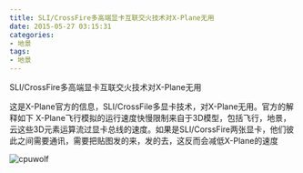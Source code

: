 ```yaml
---
title: SLI/CrossFire多高端显卡互联交火技术对X-Plane无用
date: 2015-05-27 03:15:31
categories:
- 地景
tags:
- 地景
---
```


SLI/CrossFire多高端显卡互联交火技术对X-Plane无用






这是X-Plane官方的信息，SLI/CrossFile多显卡技术，对X-Plane无用。官方的解释如下
X-Plane飞行模拟的运行速度快慢限制来自于3D模型，包括飞行，地景，云这些3D元素运算流过显卡总线的速度。如果是SLI/CorssFire两张显卡，他们彼此之间需要通讯，需要把贴图发的来，发的去，这反而会减低X-Plane的速度

![cpuwolf](/images/data/attachment/201505/27/105503dpsemllklskmggsh.jpg)


